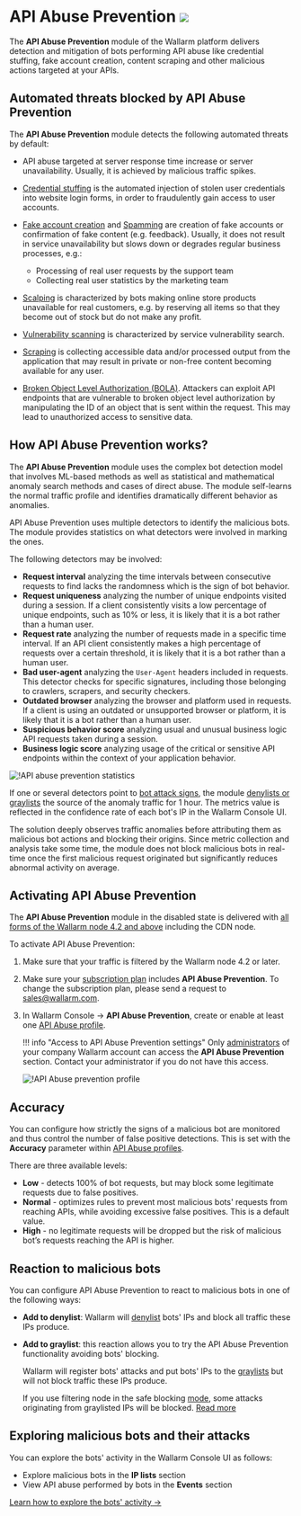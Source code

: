 # API Abuse Prevention <a href="../subscription-plans/#subscription-plans"><img src="../../images/api-security-tag.svg" style="border: none;"></a>

The **API Abuse Prevention** module of the Wallarm platform delivers detection and mitigation of bots performing API abuse like credential stuffing, fake account creation, content scraping and other malicious actions targeted at your APIs.

## Automated threats blocked by API Abuse Prevention

The **API Abuse Prevention** module detects the following automated threats by default:

* API abuse targeted at server response time increase or server unavailability. Usually, it is achieved by malicious traffic spikes.
* [Credential stuffing](https://owasp.org/www-community/attacks/Credential_stuffing) is the automated injection of stolen user credentials into website login forms, in order to fraudulently gain access to user accounts.
* [Fake account creation](https://owasp.org/www-project-automated-threats-to-web-applications/assets/oats/EN/OAT-019_Account_Creation) and [Spamming](https://owasp.org/www-project-automated-threats-to-web-applications/assets/oats/EN/OAT-017_Spamming) are creation of fake accounts or confirmation of fake content (e.g. feedback). Usually, it does not result in service unavailability but slows down or degrades regular business processes, e.g.:

    * Processing of real user requests by the support team
    * Collecting real user statistics by the marketing team
* [Scalping](https://owasp.org/www-project-automated-threats-to-web-applications/assets/oats/EN/OAT-005_Scalping) is characterized by bots making online store products unavailable for real customers, e.g. by reserving all items so that they become out of stock but do not make any profit.
* [Vulnerability scanning](https://owasp.org/www-project-automated-threats-to-web-applications/assets/oats/EN/OAT-014_Vulnerability_Scanning) is characterized by service vulnerability search.
* [Scraping](https://owasp.org/www-project-automated-threats-to-web-applications/assets/oats/EN/OAT-011_Scraping) is collecting accessible data and/or processed output from the application that may result in private or non-free content becoming available for any user.
* [Broken Object Level Authorization (BOLA)](../attacks-vulns-list.md#broken-object-level-authorization-bola). Attackers can exploit API endpoints that are vulnerable to broken object level authorization by manipulating the ID of an object that is sent within the request. This may lead to unauthorized access to sensitive data.

## How API Abuse Prevention works?

The **API Abuse Prevention** module uses the complex bot detection model that involves ML-based methods as well as statistical and mathematical anomaly search methods and cases of direct abuse. The module self-learns the normal traffic profile and identifies dramatically different behavior as anomalies.

API Abuse Prevention uses multiple detectors to identify the malicious bots. The module provides statistics on what detectors were involved in marking the ones.

The following detectors may be involved:

* **Request interval** analyzing the time intervals between consecutive requests to find lacks the randomness which is the sign of bot behavior.
* **Request uniqueness** analyzing the number of unique endpoints visited during a session. If a client consistently visits a low percentage of unique endpoints, such as 10% or less, it is likely that it is a bot rather than a human user.
* **Request rate** analyzing the number of requests made in a specific time interval. If an API client consistently makes a high percentage of requests over a certain threshold, it is likely that it is a bot rather than a human user.
* **Bad user-agent** analyzing the `User-Agent` headers included in requests. This detector checks for specific signatures, including those belonging to crawlers, scrapers, and security checkers.
* **Outdated browser** analyzing the browser and platform used in requests. If a client is using an outdated or unsupported browser or platform, it is likely that it is a bot rather than a human user.
* **Suspicious behavior score** analyzing usual and unusual business logic API requests taken during a session. 
* **Business logic score** analyzing usage of the critical or sensitive API endpoints within the context of your application behavior.

![!API abuse prevention statistics](../images/about-wallarm-waf/abi-abuse-prevention/api-abuse-prevention-statistics.png)

If one or several detectors point to [bot attack signs](#automated-threats-blocked-by-api-abuse-prevention), the module [denylists or graylists](#reaction-to-malicious-bots) the source of the anomaly traffic for 1 hour. The metrics value is reflected in the confidence rate of each bot's IP in the Wallarm Console UI.

The solution deeply observes traffic anomalies before attributing them as malicious bot actions and blocking their origins. Since metric collection and analysis take some time, the module does not block malicious bots in real-time once the first malicious request originated but significantly reduces abnormal activity on average.

## Activating API Abuse Prevention

The **API Abuse Prevention** module in the disabled state is delivered with [all forms of the Wallarm node 4.2 and above](../admin-en/supported-platforms.md) including the CDN node.

To activate API Abuse Prevention:

1. Make sure that your traffic is filtered by the Wallarm node 4.2 or later.
1. Make sure your [subscription plan](subscription-plans.md#subscription-plans) includes **API Abuse Prevention**. To change the subscription plan, please send a request to [sales@wallarm.com](mailto:sales@wallarm.com).
1. In Wallarm Console → **API Abuse Prevention**, create or enable at least one [API Abuse profile](../user-guides/api-abuse-prevention.md).

    !!! info "Access to API Abuse Prevention settings"
        Only [administrators](../user-guides/settings/users.md#user-roles) of your company Wallarm account can access the **API Abuse Prevention** section. Contact your administrator if you do not have this access.

    ![!API Abuse prevention profile](../images/about-wallarm-waf/abi-abuse-prevention/create-api-abuse-prevention.png)

## Accuracy

You can configure how strictly the signs of a malicious bot are monitored and thus control the number of false positive detections. This is set with the **Accuracy** parameter within [API Abuse profiles](../user-guides/api-abuse-prevention.md#creating-api-abuse-profile).

There are three available levels:

* **Low** - detects 100% of bot requests, but may block some legitimate requests due to false positives.
* **Normal** - optimizes rules to prevent most malicious bots' requests from reaching APIs, while avoiding excessive false positives. This is a default value.
* **High** - no legitimate requests will be dropped but the risk of malicious bot’s requests reaching the API is higher.

## Reaction to malicious bots

You can configure API Abuse Prevention to react to malicious bots in one of the following ways:

* **Add to denylist**: Wallarm will [denylist](../user-guides/ip-lists/denylist.md) bots' IPs and block all traffic these IPs produce.
* **Add to graylist**: this reaction allows you to try the API Abuse Prevention functionality avoiding bots' blocking.

    Wallarm will register bots' attacks and put bots' IPs to the [graylists](../user-guides/ip-lists/denylist.md) but will not block traffic these IPs produce.

    If you use filtering node in the safe blocking [mode](../admin-en/configure-wallarm-mode.md), some attacks originating from graylisted IPs will be blocked. [Read more](../user-guides/ip-lists/graylist.md)

## Exploring malicious bots and their attacks

You can explore the bots' activity in the Wallarm Console UI as follows:

* Explore malicious bots in the **IP lists** section
* View API abuse performed by bots in the **Events** section

[Learn how to explore the bots' activity →](../user-guides/api-abuse-prevention.md#exploring-blocked-malicious-bots-and-their-attacks)
